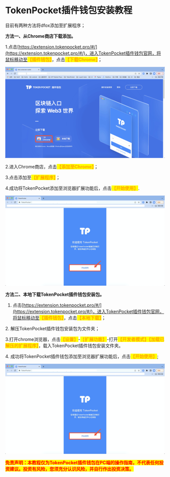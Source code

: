 # TokenPocket插件钱包安装教程

目前有两种方法将dfox添加至扩展程序；

**方法一、从Chrome商店下载添加。**

1.点击[https://extension.tokenpocket.pro/#/](https://extension.tokenpocket.pro/#/)，进入TokenPocket插件钱包官网，将鼠标移动至<mark style="color:orange;">**【插件钱包】**</mark>，点击<mark style="color:orange;">**【下载Chrome】**</mark>；

![](../../.gitbook/assets/WechatIMG284.png)

2.进入Chrome商店，点击<mark style="color:orange;">**【添加至Chrome】**</mark>；



3.点击添加至<mark style="color:orange;">**【扩展程序】**</mark>；



4.成功将TokenPocket添加至浏览器扩展功能后，点击<mark style="color:orange;">**【开始使用】**</mark>.

![](../../.gitbook/assets/WechatIMG282.png)

**方法二、本地下载TokenPocket插件钱包安装包。**

1. 点击[https://extension.tokenpocket.pro/#/](https://extension.tokenpocket.pro/#/)，进入TokenPocket插件钱包官网，将鼠标移动至<mark style="color:orange;">**【插件钱包】**</mark>，点击<mark style="color:orange;">**【本地下载】**</mark>；



2\. 解压TokenPocket插件钱包安装包为文件夹；



3.打开chrome浏览器，点击<mark style="color:orange;">**【设置】**</mark>-<mark style="color:orange;">【</mark><mark style="color:orange;">**扩展功能】**</mark>-打开<mark style="color:orange;">**【开发者模式】【加载已解压的扩展程序】**</mark>，载入TokenPocket插件钱包安装文件夹。



4\. 成功将TokenPocket插件钱包添加至浏览器扩展功能后，点击<mark style="color:orange;">**【开始使用】**</mark>;

![](../../.gitbook/assets/WechatIMG282.png)

<mark style="color:red;">**免责声明：本教程仅为TokenPocket插件钱包在PC端的操作指南，不代表任何投资建议。投资有风险，您须充分认识风险，并自行作出投资决策。**</mark>
